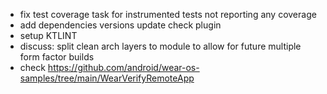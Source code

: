 
* fix test coverage task for instrumented tests not reporting any coverage
* add dependencies versions update check plugin
* setup KTLINT
* discuss: split clean arch layers to module to allow for future multiple form factor builds
* check https://github.com/android/wear-os-samples/tree/main/WearVerifyRemoteApp